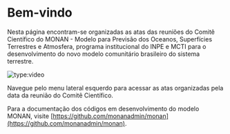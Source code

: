 # Bem-vindo

Nesta página encontram-se organizadas as atas das reuniões do Comitê Científico do MONAN - Modelo para Previsão dos Oceanos, Superfícies Terrestres e Atmosfera, programa institucional do INPE e MCTI para o desenvolvimento do novo modelo comunitário brasileiro do sistema terrestre.

![type:video](https://youtube.com/embed/lq4pmpvqBIM)

Navegue pelo menu lateral esquerdo para acessar as atas organizadas pela data da reunião do Comitê Científico.

Para a documentação dos códigos em desenvolvimento do modelo MONAN, visite [https://github.com/monanadmin/monan](https://github.com/monanadmin/monan).
